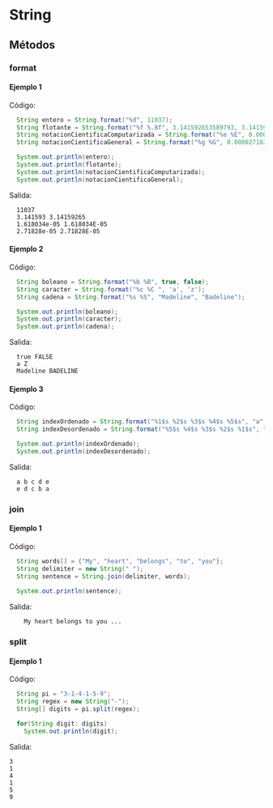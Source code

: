 # String

## Métodos

### format

#### Ejemplo 1
Código:
``` java
  String entero = String.format("%d", 11037);  
  String flotante = String.format("%f %.8f", 3.141592653589793, 3.141592653589793);
  String notacionCientificaComputarizada = String.format("%e %E", 0.00001618033988749894, 0.00001618033988749894);
  String notacionCientificaGeneral = String.format("%g %G", 0.00002718281828459045, 0.00002718281828459045);  

  System.out.println(entero);
  System.out.println(flotante);
  System.out.println(notacionCientificaComputarizada);
  System.out.println(notacionCientificaGeneral);
```

Salida:
```
  11037
  3.141593 3.14159265
  1.618034e-05 1.618034E-05
  2.71828e-05 2.71828E-05
```

#### Ejemplo 2
Código:
``` java
  String boleano = String.format("%b %B", true, false);
  String caracter = String.format("%c %C ", 'a', 'z');
  String cadena = String.format("%s %S", "Madeline", "Badeline");

  System.out.println(boleano);
  System.out.println(caracter);
  System.out.println(cadena);
```

Salida:
```
  true FALSE
  a Z 
  Madeline BADELINE
```


#### Ejemplo 3
Código:
``` java
  String indexOrdenado = String.format("%1$s %2$s %3$s %4$s %5$s", "a", "b", "c", "d", "e");
  String indexDesordenado = String.format("%5$s %4$s %3$s %2$s %1$s", "a", "b", "c", "d", "e");

  System.out.println(indexOrdenado);
  System.out.println(indexDesordenado);
```

Salida:
```
  a b c d e
  e d c b a
```

### join

#### Ejemplo 1
Código:
``` java
  String words[] = {"My", "heart", "belongs", "to", "you"};
  String delimiter = new String(" ");
  String sentence = String.join(delimiter, words);
  
  System.out.println(sentence);
```

Salida:
```
    My heart belongs to you ...    
```

### split

#### Ejemplo 1
Código:
``` java
  String pi = "3-1-4-1-5-9";
  String regex = new String("-");
  String[] digits = pi.split(regex);

  for(String digit: digits)
    System.out.println(digit);
```

Salida:
```
3
1
4
1
5
9 
```
